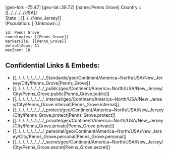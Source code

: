 ﻿---
location: [39.72,-75.47] 
mapzoom: [7,12] 
mapmarker: city 
type: City
tags:
- geo/City


SpocWebEntityId: 33295
isDeleted: false
confidential: public

---
[geo-lon::-75.47] 
[geo-lat::39.72] 
[name::Penns Grove] 
Country :: [[../../../../USA]]  
State :: [[../../New_Jersey]]  
[Population::] 
[Unknown::] 


```leaflet
id: Penns Grove
coordinates: [[Penns_Grove]] 
markerFile: [[Penns_Grove]] 
defaultZoom: 11 
maxZoom: 18
```


## Confidential Links & Embeds: 
- [[../../../../../../../_Standards/geo/Continent/America~North/USA/New_Jersey/City/Penns_Grove|Penns_Grove]] 
- [[../../../../../../../_public/geo/Continent/America~North/USA/New_Jersey/City/Penns_Grove.public|Penns_Grove.public]] 
- [[../../../../../../../_internal/geo/Continent/America~North/USA/New_Jersey/City/Penns_Grove.internal|Penns_Grove.internal]] 
- [[../../../../../../../_protect/geo/Continent/America~North/USA/New_Jersey/City/Penns_Grove.protect|Penns_Grove.protect]] 
- [[../../../../../../../_private/geo/Continent/America~North/USA/New_Jersey/City/Penns_Grove.private|Penns_Grove.private]] 
- [[../../../../../../../_personal/geo/Continent/America~North/USA/New_Jersey/City/Penns_Grove.personal|Penns_Grove.personal]] 
- [[../../../../../../../_secret/geo/Continent/America~North/USA/New_Jersey/City/Penns_Grove.secret|Penns_Grove.secret]] 
